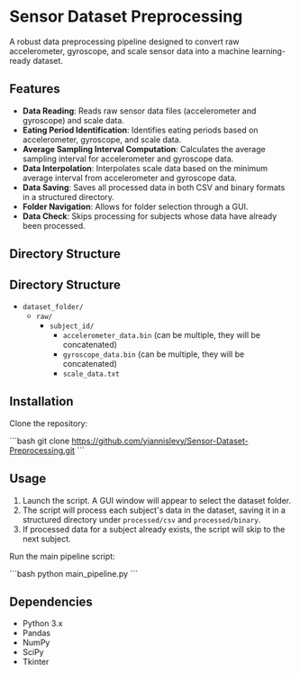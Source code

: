 # Sensor Dataset Preprocessing

A robust data preprocessing pipeline designed to convert raw accelerometer, gyroscope, and scale sensor data into a machine learning-ready dataset.

## Features

- **Data Reading**: Reads raw sensor data files (accelerometer and gyroscope) and scale data.
- **Eating Period Identification**: Identifies eating periods based on accelerometer, gyroscope, and scale data.
- **Average Sampling Interval Computation**: Calculates the average sampling interval for accelerometer and gyroscope data.
- **Data Interpolation**: Interpolates scale data based on the minimum average interval from accelerometer and gyroscope data.
- **Data Saving**: Saves all processed data in both CSV and binary formats in a structured directory.
- **Folder Navigation**: Allows for folder selection through a GUI.
- **Data Check**: Skips processing for subjects whose data have already been processed.

## Directory Structure

## Directory Structure

- `dataset_folder/`
  - `raw/`
    - `subject_id/`
      - `accelerometer_data.bin` (can be multiple, they will be concatenated)
      - `gyroscope_data.bin` (can be multiple, they will be concatenated)
      - `scale_data.txt`




## Installation

Clone the repository:

\```bash
git clone https://github.com/yiannislevy/Sensor-Dataset-Preprocessing.git 
\```

## Usage

1. Launch the script. A GUI window will appear to select the dataset folder.
2. The script will process each subject's data in the dataset, saving it in a structured directory under `processed/csv` and `processed/binary`.
3. If processed data for a subject already exists, the script will skip to the next subject.

Run the main pipeline script:

\```bash
python main_pipeline.py
\```

## Dependencies

- Python 3.x
- Pandas
- NumPy
- SciPy
- Tkinter
